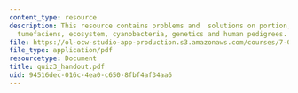 ```yaml
---
content_type: resource
description: This resource contains problems and  solutions on portion, agrobacterium
  tumefaciens, ecosystem, cyanobacteria, genetics and human pedigrees.
file: https://ol-ocw-studio-app-production.s3.amazonaws.com/courses/7-014-introductory-biology-spring-2005/94516dec016c4ea0c6508fbf4af34aa6_quiz3_handout.pdf
file_type: application/pdf
resourcetype: Document
title: quiz3_handout.pdf
uid: 94516dec-016c-4ea0-c650-8fbf4af34aa6
---
```


